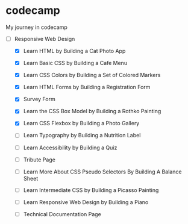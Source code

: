 # codecamp
My journey in codecamp

- [ ] Responsive Web Design

    - [x] Learn HTML by Building a Cat Photo App
    - [x] Learn Basic CSS by Building a Cafe Menu
    - [x] Learn CSS Colors by Building a Set of Colored Markers
    - [x] Learn HTML Forms by Building a Registration Form
    - [x] Survey Form

    - [x] Learn the CSS Box Model by Building a Rothko Painting
    - [x] Learn CSS Flexbox by Building a Photo Gallery
    - [ ] Learn Typography by Building a Nutrition Label
    - [ ] Learn Accessibility by Building a Quiz
    - [ ] Tribute Page

    - [ ] Learn More About CSS Pseudo Selectors By Building A Balance Sheet
    - [ ] Learn Intermediate CSS by Building a Picasso Painting
    - [ ] Learn Responsive Web Design by Building a Piano
    - [ ] Technical Documentation Page
